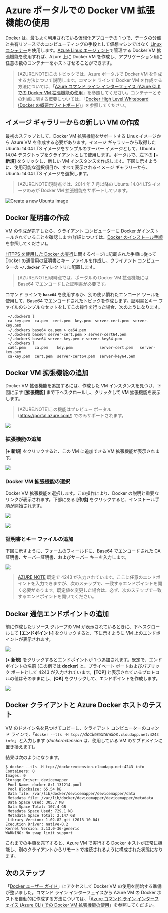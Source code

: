 <properties
	pageTitle="Azure での Linux 用 Docker VM 拡張機能の使用"
	description="Docker と Azure 仮想マシン拡張機能について説明し、azure-cli コマンド インターフェイスを使用してコマンド ラインから Azure 上に Docker ホストである仮想マシンをプログラムで作成する方法を示します。"
	services="virtual-machines"
	documentationCenter=""
	authors="squillace"
	manager="timlt"
	editor="tysonn"/>

<tags
	ms.service="virtual-machines"
	ms.devlang="multiple"
	ms.topic="article"
	ms.tgt_pltfrm="vm-linux"
	ms.workload="infrastructure-services"
	ms.date="05/25/2015"
	ms.author="rasquill"/>


# Azure ポータルでの Docker VM 拡張機能の使用

[Docker](https://www.docker.com/) は、最もよく利用されている仮想化アプローチの 1 つで、データの分離と共有リソースでのコンピューティングの手段として仮想マシンではなく [Linux コンテナー](http://en.wikipedia.org/wiki/LXC)を使用します。[Azure Linux エージェント]で管理する Docker VM 拡張機能を使用すれば、Azure 上に Docker VM を作成し、アプリケーション用に任意の数のコンテナーをホストさせることができます。

> [AZURE.NOTE]このトピックでは、Azure ポータルで Docker VM を作成する方法について説明します。コマンド ラインで Docker VM を作成する方法については、「[Azure コマンド ライン インターフェイス (Azure CLI) での Docker VM 拡張機能の使用]」を参照してください。コンテナーとその利点に関する概要については、「[Docker High Level Whiteboard (Docker の概要ホワイトボード)](http://channel9.msdn.com/Blogs/Regular-IT-Guy/Docker-High-Level-Whiteboard)」を参照してください。

## イメージ ギャラリーからの新しい VM の作成
最初のステップとして、Docker VM 拡張機能をサポートする Linux イメージから Azure VM を作成する必要があります。イメージ ギャラリーから取得した Ubuntu 14.04 LTS イメージをサンプルのサーバー イメージとして、Ubuntu 14.04 デスクトップをクライアントとして使用します。ポータルで、左下の **[+ 新規]** をクリックし、新しい VM インスタンスを作成します。下図に示すように、使用可能な選択項目か、すべて表示されるイメージ ギャラリーから、Ubuntu 14.04 LTS イメージを選択します。

> [AZURE.NOTE]現時点では、2014 年 7 月以降の Ubuntu 14.04 LTS イメージのみが Docker VM 拡張機能をサポートしています。

![Create a new Ubuntu Image](./media/virtual-machines-docker-with-portal/ChooseUbuntu.png)

## Docker 証明書の作成

VM の作成が完了したら、クライアント コンピューターに Docker がインストールされていることを確認します(詳細については、[Docker のインストール手順](https://docs.docker.com/installation/#installation)を参照してください)。

[HTTPS を使用した Docker の実行]に関するページに記載された手順に従って Docker の通信用の証明書とキー ファイルを作成し、クライアント コンピューターの **`~/.docker`** ディレクトリに配置します。

> [AZURE.NOTE]現時点では、ポータルの Docker VM 拡張機能には Base64 でエンコードした証明書が必要です。

コマンド ラインで **`base64`** を使用するか、別の使い慣れたエンコード ツールを使用して、Base64 でエンコードされたトピックを作成します。証明書とキー ファイルのシンプルなセットをしてこの操作を行った場合、次のようになります。

```
 ~/.docker$ l
 ca-key.pem  ca.pem  cert.pem  key.pem  server-cert.pem  server-key.pem
 ~/.docker$ base64 ca.pem > ca64.pem
 ~/.docker$ base64 server-cert.pem > server-cert64.pem
 ~/.docker$ base64 server-key.pem > server-key64.pem
 ~/.docker$ l
 ca64.pem    ca.pem    key.pem            server-cert.pem   server-key.pem
 ca-key.pem  cert.pem  server-cert64.pem  server-key64.pem
```

## Docker VM 拡張機能の追加
Docker VM 拡張機能を追加するには、作成した VM インスタンスを見つけ、下図に示す **[拡張機能]** まで下へスクロールし、クリックして VM 拡張機能を表示します。
> [AZURE.NOTE]この機能はプレビュー ポータル (https://portal.azure.com/) でのみサポートされます。

![](./media/virtual-machines-docker-with-portal/ClickExtensions.png)
### 拡張機能の追加
**[+ 新規]** をクリックすると、この VM に追加できる VM 拡張機能が表示されます。

![](./media/virtual-machines-docker-with-portal/ClickAdd.png)
### Docker VM 拡張機能の選択
Docker VM 拡張機能を選択します。この操作により、Docker の説明と重要なリンクが表示されます。下部にある **[作成]** をクリックすると、インストール手順が開始されます。

![](./media/virtual-machines-docker-with-portal/ChooseDockerExtension.png)

![](./media/virtual-machines-docker-with-portal/CreateButtonFocus.png)
### 証明書とキー ファイルの追加

下図に示すように、フォームのフィールドに、Base64 でエンコードされた CA 証明書、サーバー証明書、およびサーバー キーを入力します。

![](./media/virtual-machines-docker-with-portal/AddExtensionFormFilled.png)

> [AZURE.NOTE](上のイメージに示すように) 既定で 4243 が入力されています。ここに任意のエンドポイントを入力できますが、次のステップで、一致するエンドポイントを開く必要があります。既定値を変更した場合は、必ず、次のステップで一致するエンドポイントを開いてください。

## Docker 通信エンドポイントの追加
前に作成したリソース グループの VM が表示されているときに、下へスクロールして **[エンドポイント]** をクリックすると、下に示すように VM 上のエンドポイントが表示されます。

![](./media/virtual-machines-docker-with-portal/AddingEndpoint.png)

**[+ 新規]** をクリックするとエンドポイントが 1 つ追加されます。既定で、エンドポイントの名前 (この例では **docker**) と、プライベート ポートおよびパブリック ポートとして 4243 が入力されています。**[TCP]** と表示されているプロトコルの値はそのままにし、**[OK]** をクリックして、エンドポイントを作成します。

![](./media/virtual-machines-docker-with-portal/AddEndpointFormFilledOut.png)


## Docker クライアントと Azure Docker ホストのテスト
VM のドメイン名を見つけてコピーし、クライアント コンピューターのコマンド ラインで、「`docker --tls -H tcp://`*dockerextension*`.cloudapp.net:4243 info`」と入力します (*dockerextension* は、使用している VM のサブドメインに置き換えます)。

結果は次のようになります。

```
$ docker --tls -H tcp://dockerextension.cloudapp.net:4243 info
Containers: 0
Images: 0
Storage Driver: devicemapper
 Pool Name: docker-8:1-131214-pool
 Pool Blocksize: 65.54 kB
 Data file: /var/lib/docker/devicemapper/devicemapper/data
 Metadata file: /var/lib/docker/devicemapper/devicemapper/metadata
 Data Space Used: 305.7 MB
 Data Space Total: 107.4 GB
 Metadata Space Used: 729.1 kB
 Metadata Space Total: 2.147 GB
 Library Version: 1.02.82-git (2013-10-04)
Execution Driver: native-0.2
Kernel Version: 3.13.0-36-generic
WARNING: No swap limit support
```

これまでの手順を完了すると、Azure VM で実行する Docker ホストが正常に機能し、別のクライアントからリモートで接続されるように構成された状態になります。

<!--Every topic should have next steps and links to the next logical set of content to keep the customer engaged-->
## 次のステップ

「[Docker ユーザー ガイド]」にアクセスして Docker VM の使用を開始する準備が整いました。コマンド ライン インターフェイスから Azure VM の Docker ホストを自動的に作成する方法については、「[Azure コマンド ライン インターフェイス (Azure CLI) での Docker VM 拡張機能の使用]」を参照してください。

<!--Anchors-->
[Create a new VM from the Image Gallery]: #createvm
[Create Docker Certificates]: #dockercerts
[Add the Docker VM Extension]: #adddockerextension
[Test Docker Client and Azure Docker Host]: #testclientandserver
[Next steps]: #next-steps

<!--Image references-->
[StartingPoint]: ./media/StartingPoint.png
[StartingPoint]: ./media/StartingPoint.png
[StartingPoint]: ./media/StartingPoint.png
[StartingPoint]: ./media/StartingPoint.png
[StartingPoint]: ./media/StartingPoint.png
[StartingPoint]: ./media/StartingPoint.png
[StartingPoint]: ./media/StartingPoint.png
[StartingPoint]: ./media/StartingPoint.png
[6]: ./media/markdown-template-for-new-articles/pretty49.png
[7]: ./media/markdown-template-for-new-articles/channel-9.png


<!--Link references-->
[Azure コマンド ライン インターフェイス (Azure CLI) での Docker VM 拡張機能の使用]: http://azure.microsoft.com/documentation/articles/virtual-machines-docker-with-xplat-cli/
[Azure Linux エージェント]: virtual-machines-linux-agent-user-guide.md
[Link 3 to another azure.microsoft.com documentation topic]: storage-whatis-account.md

[HTTPS を使用した Docker の実行]: http://docs.docker.com/articles/https/
[Docker ユーザー ガイド]: https://docs.docker.com/userguide/

<!---HONumber=58-->